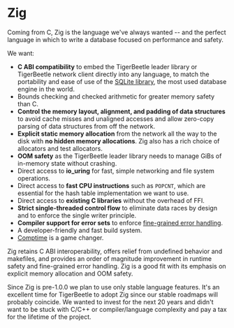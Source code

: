 # Zig

Coming from C, Zig is the language we've always wanted -- and the perfect language in which to write
a database focused on performance and safety.

We want:

- **C ABI compatibility** to embed the TigerBeetle leader library or TigerBeetle network client
  directly into any language, to match the portability and ease of use of the [SQLite
  library](https://www.sqlite.org/index.html), the most used database engine in the world.
- Bounds checking and checked arithmetic for greater memory safety than C.
- **Control the memory layout, alignment, and padding of data structures** to avoid cache misses and
  unaligned accesses and allow zero-copy parsing of data structures from off the network.
- **Explicit static memory allocation** from the network all the way to the disk with **no hidden
  memory allocations**. Zig also has a rich choice of allocators and test allocators.
- **OOM safety** as the TigerBeetle leader library needs to manage GiBs of in-memory state without
  crashing.
- Direct access to **io_uring** for fast, simple networking and file system operations.
- Direct access to **fast CPU instructions** such as `POPCNT`, which are essential for the hash
  table implementation we want to use.
- Direct access to **existing C libraries** without the overhead of FFI.
- **Strict single-threaded control flow** to eliminate data races by design and to enforce the
  single writer principle.
- **Compiler support for error sets** to enforce [fine-grained error
  handling](https://www.eecg.utoronto.ca/~yuan/papers/failure_analysis_osdi14.pdf).
- A developer-friendly and fast build system.
- [Comptime](https://zig.guide/language-basics/comptime/) is a game changer.

Zig retains C ABI interoperability, offers relief from undefined behavior and makefiles, and
provides an order of magnitude improvement in runtime safety and fine-grained error handling. Zig is
a good fit with its emphasis on explicit memory allocation and OOM safety.

Since Zig is pre-1.0.0 we plan to use only stable language features. It's an excellent time for
TigerBeetle to adopt Zig since our stable roadmaps will probably coincide. We wanted to invest for
the next 20 years and didn't want to be stuck with C/C++ or compiler/language complexity and pay a
tax for the lifetime of the project.
